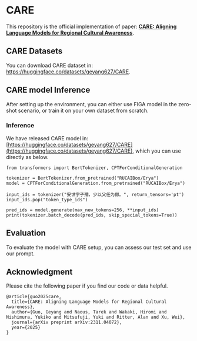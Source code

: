 # CARE
This repository is the official implementation of paper: **[CARE: Aligning Language Models for Regional Cultural Awareness](https://arxiv.org/pdf/2311.04072.pdf)**. 


## CARE Datasets

You can download CARE dataset in: https://huggingface.co/datasets/geyang627/CARE.



## CARE model Inference
After setting up the environment, you can either use FIGA model in the zero-shot scenario, or train it on your own dataset from scratch.

### Inference
We have released CARE model in: [https://huggingface.co/datasets/geyang627/CARE](https://huggingface.co/datasets/geyang627/CARE), which you can use directly as below.

```
from transformers import BertTokenizer, CPTForConditionalGeneration

tokenizer = BertTokenizer.from_pretrained("RUCAIBox/Erya")
model = CPTForConditionalGeneration.from_pretrained("RUCAIBox/Erya")

input_ids = tokenizer("安世字子孺，少以父任为郎。", return_tensors='pt')
input_ids.pop("token_type_ids")

pred_ids = model.generate(max_new_tokens=256, **input_ids)
print(tokenizer.batch_decode(pred_ids, skip_special_tokens=True))
```

## Evaluation
To evaluate the model with CARE setup, you can assess our test set and use our prompt.



## Acknowledgment
Please cite the following paper if you find our code or data helpful.

```
@article{guo2025care,
  title={CARE: Aligning Language Models for Regional Cultural Awareness},
  author={Guo, Geyang and Naous, Tarek and Wakaki, Hiromi and Nishimura, Yukiko and Mitsufuji, Yuki and Ritter, Alan and Xu, Wei},
  journal={arXiv preprint arXiv:2311.04072},
  year={2025}
}
```


